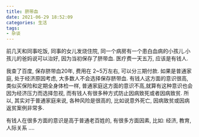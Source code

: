 ```yaml
---
title: 脐带血
date: 2021-06-29 18:52:09
categories: 生活
tags:
- 杂谈
---
```


前几天和同事吃饭, 同事的女儿发烧住院, 同一个病房有一个患白血病的小孩儿.小孩儿的爸妈说可以治好, 因为当初保存了脐带血. 医疗费一天五万, 应该是有钱人.

我查了百度, 保存脐带血20年, 费用在 2~5万左右, 可以分三期付款. 如果是普通家庭, 处于经济原因考虑, 大多数人不会选择保存脐带血. 有钱人这方面的意识很高, 类似买保险和定期全身体检一样, 普通家庭这方面的意识不高,就算有这种意识也会因为经济压力而选择忽视, 而有钱人有很多种方式防止因病致死或者因病致贫. 所以, 其实对于普通家庭来说, 各种风险是很高的, 比如说意外死亡, 因病致贫或因病返贫案例非常多.

有钱人在很多方面的意识是高于普通老百姓的, 有很多方面因素, 比如: 经济, 教育, 人际关系 ....
